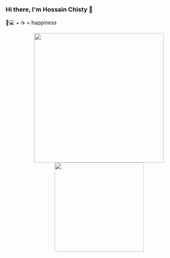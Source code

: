 ### Hi there, I'm Hossain Chisty 👋
👨💻 + ☕ = happiness



<p align='center'>
  <a href="#"><img src="https://github-readme-stats.vercel.app/api?username=hossainchisty&show_icons=true&count_private=true&theme=dark" width="350"></a>
  <a href="#"><img src="https://media.giphy.com/media/62PP2yEIAZF6g/giphy.gif" width="241"></a>
</p>




